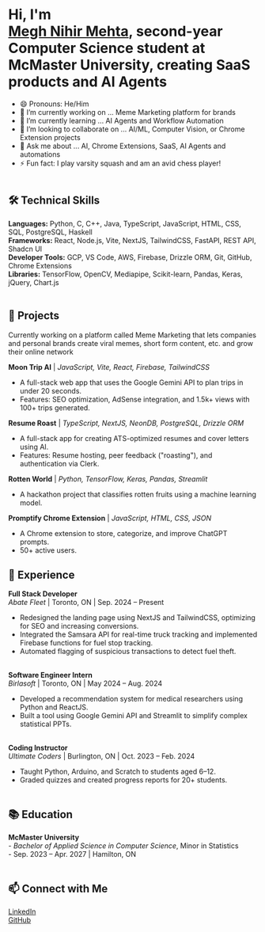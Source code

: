 <h1>Hi, I'm <br/><a href="https://www.linkedin.com/in/meghm/">Megh Nihir Mehta</a>, second-year Computer Science student at McMaster University, creating SaaS products and AI Agents</h1>

- 😄 Pronouns: He/Him <br/>
- 🔭 I’m currently working on ... Meme Marketing platform for brands <br/>
- 🌱 I’m currently learning ... AI Agents and Workflow Automation <br/>
- 👯 I’m looking to collaborate on ... AI/ML, Computer Vision, or Chrome Extension projects <br/>
- 💬 Ask me about ... AI, Chrome Extensions, SaaS, AI Agents and automations <br/>
- ⚡ Fun fact: I play varsity squash and am an avid chess player! <br/> <br/>

<h2>🛠️ Technical Skills</h2>
<b>Languages:</b> Python, C, C++, Java, TypeScript, JavaScript, HTML, CSS, SQL, PostgreSQL, Haskell <br/>
<b>Frameworks:</b> React, Node.js, Vite, NextJS, TailwindCSS, FastAPI, REST API, Shadcn UI <br/>
<b>Developer Tools:</b> GCP, VS Code, AWS, Firebase, Drizzle ORM, Git, GitHub, Chrome Extensions <br/>
<b>Libraries:</b> TensorFlow, OpenCV, Mediapipe, Scikit-learn, Pandas, Keras, jQuery, Chart.js <br/> <br/>

<h2>🚀 Projects</h2>

Currently working on a platform called Meme Marketing that lets companies and personal brands create viral memes, short form content, etc. and grow their online network

<b>Moon Trip AI</b> | <i>JavaScript, Vite, React, Firebase, TailwindCSS</i> <br/>
- A full-stack web app that uses the Google Gemini API to plan trips in under 20 seconds. <br/>
- Features: SEO optimization, AdSense integration, and 1.5k+ views with 100+ trips generated. <br/>

<b>Resume Roast</b> | <i>TypeScript, NextJS, NeonDB, PostgreSQL, Drizzle ORM</i> <br/>
- A full-stack app for creating ATS-optimized resumes and cover letters using AI. <br/>
- Features: Resume hosting, peer feedback ("roasting"), and authentication via Clerk. <br/>

<b>Rotten World</b> | <i>Python, TensorFlow, Keras, Pandas, Streamlit</i> <br/>
- A hackathon project that classifies rotten fruits using a machine learning model. <br/>

<b>Promptify Chrome Extension</b> | <i>JavaScript, HTML, CSS, JSON</i> <br/>
- A Chrome extension to store, categorize, and improve ChatGPT prompts. <br/>
- 50+ active users. <br/>

<h2>💼 Experience</h2>

<b>Full Stack Developer</b> <br/>
<i>Abate Fleet</i> | Toronto, ON | Sep. 2024 – Present <br/>
- Redesigned the landing page using NextJS and TailwindCSS, optimizing for SEO and increasing conversions. <br/>
- Integrated the Samsara API for real-time truck tracking and implemented Firebase functions for fuel stop tracking. <br/>
- Automated flagging of suspicious transactions to detect fuel theft. <br/> <br/>

<b>Software Engineer Intern</b> <br/>
<i>Birlasoft</i> | Toronto, ON | May 2024 – Aug. 2024 <br/>
- Developed a recommendation system for medical researchers using Python and ReactJS. <br/>
- Built a tool using Google Gemini API and Streamlit to simplify complex statistical PPTs. <br/> <br/>

<b>Coding Instructor</b> <br/>
<i>Ultimate Coders</i> | Burlington, ON | Oct. 2023 – Feb. 2024 <br/>
- Taught Python, Arduino, and Scratch to students aged 6–12. <br/>
- Graded quizzes and created progress reports for 20+ students. <br/> <br/>

<h2>📚 Education</h2>
<b>McMaster University</b> <br/>
- <i>Bachelor of Applied Science in Computer Science</i>, Minor in Statistics <br/>
- Sep. 2023 – Apr. 2027 | Hamilton, ON <br/> <br/>

<h2>📫 Connect with Me</h2>
<a href="https://www.linkedin.com/in/meghm/">LinkedIn</a> <br/>
<a href="https://github.com/meghm1007">GitHub</a> <br/> <br/>
